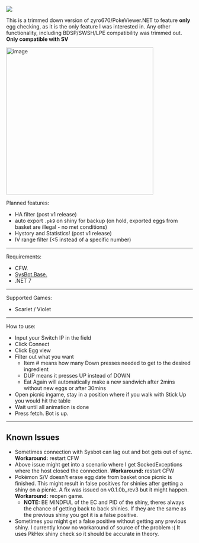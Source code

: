 [![](https://dcbadge.vercel.app/api/server/gmdVsB9Gj4)](https://discord.gg/gmdVsB9Gj4)

This is a trimmed down version of zyro670/PokeViewer.NET to feature **only** egg checking, as it is the only feature I was interested in. Any other functionality, including BDSP/SWSH/LPE compatibility was trimmed out. **Only compatible with SV**

<img width="397" alt="image" src="https://user-images.githubusercontent.com/15164001/217986176-2c0228fe-6b8a-4e0b-8a54-811ec9aafc5a.png">

Planned features:
* HA filter (post v1 release)
* auto export `.pk9` on shiny for backup (on hold, exported eggs from basket are illegal - no met conditions)
* Hystory and Statistics! (post v1 release)
* IV range filter (<5 instead of a specific number)

-----

Requirements:
- CFW.
- [SysBot.Base.](https://github.com/Koi-3088/sys-usb-botbase)
- .NET 7

-----

Supported Games:
- Scarlet / Violet

-----

How to use:
- Input your Switch IP in the field
- Click Connect
- Click Egg view
- Filter out what you want
    - Item # means how many Down presses needed to get to the desired ingredient
    - DUP means it presses UP instead of DOWN
    - Eat Again will automatically make a new sandwich after 2mins without new eggs or after 30mins
- Open picnic ingame, stay in a position where if you walk with Stick Up you would hit the table
- Wait until all animation is done
- Press fetch. Bot is up.

---

## Known Issues
* Sometimes connection with Sysbot can lag out and bot gets out of sync. **Workaround:** restart CFW
* Above issue might get into a scenario where I get SockedExceptions where the host closed the connection. **Workaround:** restart CFW
* Pokémon S/V doesn't erase egg date from basket once picnic is finished. This might result in false positives for shinies after getting a shiny on a picnic. A fix was issued on v0.1.0b_rev3 but it might happen. **Workaround:** reopen game.
    * **NOTE:** BE MINDFUL of the EC and PID of the shiny, theres always the chance of getting back to back shinies. If they are the same as the previous shiny you got it is a false positive.
* Sometimes you might get a false positive without getting any previous shiny. I currently know no workaround of source of the problem :( It uses PkHex shiny check so it should be accurate in theory.
